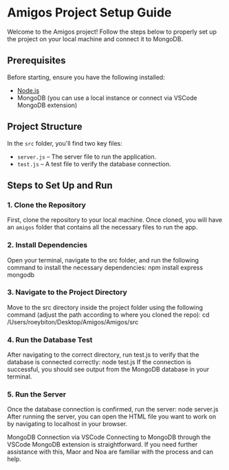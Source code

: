 # Amigos Project Setup Guide

Welcome to the Amigos project! Follow the steps below to properly set up the project on your local machine and connect it to MongoDB.

## Prerequisites

Before starting, ensure you have the following installed:

- [Node.js](https://nodejs.org/en/download/)
- MongoDB (you can use a local instance or connect via VSCode MongoDB extension)

## Project Structure

In the `src` folder, you'll find two key files:
- `server.js` – The server file to run the application.
- `test.js` – A test file to verify the database connection.

## Steps to Set Up and Run

### 1. Clone the Repository

First, clone the repository to your local machine. Once cloned, you will have an `amigos` folder that contains all the necessary files to run the app.

### 2. Install Dependencies

Open your terminal, navigate to the src folder, and run the following command to install the necessary dependencies:
npm install express mongodb

### 3. Navigate to the Project Directory

Move to the src directory inside the project folder using the following command (adjust the path according to where you cloned the repo):
cd /Users/roeybiton/Desktop/Amigos/Amigos/src

### 4. Run the Database Test
After navigating to the correct directory, run test.js to verify that the database is connected correctly:
node test.js
If the connection is successful, you should see output from the MongoDB database in your terminal.

### 5. Run the Server
Once the database connection is confirmed, run the server:
node server.js
After running the server, you can open the HTML file you want to work on by navigating to localhost in your browser.

MongoDB Connection via VSCode
Connecting to MongoDB through the VSCode MongoDB extension is straightforward. If you need further assistance with this, Maor and Noa are familiar with the process and can help.

